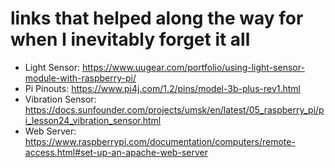 # links that helped along the way for when I inevitably forget it all
- Light Sensor: https://www.uugear.com/portfolio/using-light-sensor-module-with-raspberry-pi/
- Pi Pinouts: https://www.pi4j.com/1.2/pins/model-3b-plus-rev1.html
- Vibration Sensor: https://docs.sunfounder.com/projects/umsk/en/latest/05_raspberry_pi/pi_lesson24_vibration_sensor.html
- Web Server: https://www.raspberrypi.com/documentation/computers/remote-access.html#set-up-an-apache-web-server
